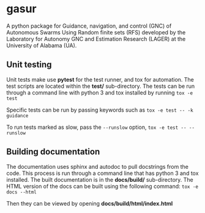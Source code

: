 # gasur
A python package for Guidance, navigation, and control (GNC) of Autonomous Swarms Using Random finite sets (RFS) developed by the Laboratory for Autonomy GNC and Estimation Research (LAGER) at the University of Alabama (UA).

## Unit testing
Unit tests make use **pytest** for the test runner, and tox for automation. The test scripts are located within the **test/** sub-directory.
The tests can be run through a command line with python 3 and tox installed by running
`tox -e test`

Specific tests can be run by passing keywords such as
`tox -e test -- -k guidance`

To run tests marked as slow, pass the `--runslow` option,
`tox -e test -- --runslow`

## Building documentation
The documentation uses sphinx and autodoc to pull docstrings from the code. This process is run through a command line that has python 3 and tox installed. The built documentation is in the **docs/build/** sub-directory.
The HTML version of the docs can be built using the following command:
`tox -e docs --html`

Then they can be viewed by opening **docs/build/html/index.html**
